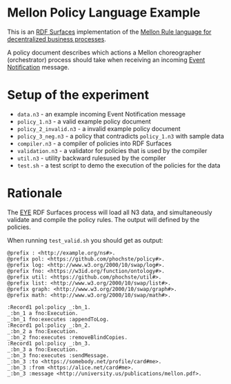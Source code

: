 # Mellon Policy Language Example

This is an [RDF Surfaces](https://josd.github.io/surface/) implementation of the [Mellon Rule language for decentralized business processes](https://mellonscholarlycommunication.github.io/spec-rulelanguage/).

A policy document describes which actions a Mellon choreographer (orchestrator) process 
should take when receiving an incoming [Event Notification](https://www.eventnotifications.net)
message.

# Setup of the experiment

- `data.n3` - an example incoming Event Notification message
- `policy_1.n3` - a valid example policy document
- `policy_2_invalid.n3` - a invalid example policy document
- `policy_3_neg.n3` - a policy that contradicts `policy_1.n3` with sample data
- `compiler.n3` - a compiler of policies into RDF Surfaces
- `validation.n3` - a validator for policies that is used by the compiler
- `util.n3` - utility backward rulesused by the compiler
- `test.sh` - a test script to demo the execution of the policies for the data

# Rationale

The [EYE](https://github.com/josd/eyehttps://github.com/josd/eye) RDF Surfaces process will load all N3 data, and simultaneously validate and compile
the policy rules. The output will defined by the policies.

When running `test_valid.sh` you should get as output:

```
@prefix : <http://example.org/ns#>.
@prefix pol: <https://github.com/phochste/policy#>.
@prefix log: <http://www.w3.org/2000/10/swap/log#>.
@prefix fno: <https://w3id.org/function/ontology#>.
@prefix util: <https://github.com/phochste/util#>.
@prefix list: <http://www.w3.org/2000/10/swap/list#>.
@prefix graph: <http://www.w3.org/2000/10/swap/graph#>.
@prefix math: <http://www.w3.org/2000/10/swap/math#>.

:Record1 pol:policy _:bn_1.
_:bn_1 a fno:Execution.
_:bn_1 fno:executes :appendToLog.
:Record1 pol:policy _:bn_2.
_:bn_2 a fno:Execution.
_:bn_2 fno:executes :removeBlindCopies.
:Record1 pol:policy _:bn_3.
_:bn_3 a fno:Execution.
_:bn_3 fno:executes :sendMessage.
_:bn_3 :to <https://somebody.net/profile/card#me>.
_:bn_3 :from <https://alice.net/card#me>.
_:bn_3 :message <http://university.us/publications/mellon.pdf>.
```